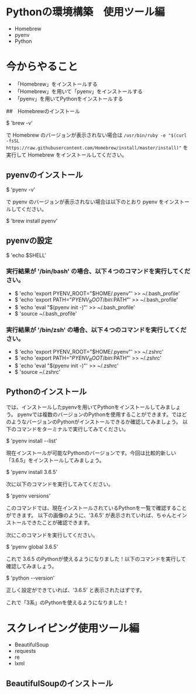 # Pythonの環境構築　使用ツール編
- Homebrew
- pyenv
- Python

# 今からやること
- 「Homebrew」をインストールする
- 「Homebrew」を用いて「pyenv」をインストールする
- 「pyenv」を用いてPythonをインストールする

##　Homebrewのインストール

$ 'brew -v'

で Homebrew のバージョンが表示されない場合は `/usr/bin/ruby -e "$(curl -fsSL https://raw.githubusercontent.com/Homebrew/install/master/install)"` 
を実行して Homebrew をインストールしてください。


## pyenvのインストール

$ 'pyenv -v'

で pyenv のバージョンが表示されない場合は以下のとおり pyenv をインストールしてください。

$ 'brew install pyenv'

## pyenvの設定
$ 'echo $SHELL'


### 実行結果が '/bin/bash' の場合、以下４つのコマンドを実行してください。

- $ 'echo 'export PYENV_ROOT="$HOME/.pyenv"' >> ~/.bash_profile'
- $ 'echo 'export PATH="$PYENV_ROOT/bin:$PATH"' >> ~/.bash_profile'
- $ 'echo 'eval "$(pyenv init -)"' >> ~/.bash_profile'
- $ 'source ~/.bash_profile'

### 実行結果が '/bin/zsh' の場合、以下４つのコマンドを実行してください。

- $ 'echo 'export PYENV_ROOT="$HOME/.pyenv"' >> ~/.zshrc'
- $ 'echo 'export PATH="$PYENV_ROOT/bin:$PATH"' >> ~/.zshrc'
- $ 'echo 'eval "$(pyenv init -)"' >> ~/.zshrc'
- $ 'source ~/.zshrc'

## Pythonのインストール

では、インストールしたpyenvを用いてPythonをインストールしてみましょう。
pyenvでは複数のバージョンのPythonを使用することができます。ではどのようなバージョンのPythonがインストールできるか確認してみましょう。
以下のコマンドをターミナルで実行してみてください。

$ 'pyenv install --list'

現在インストールが可能なPythonのバージョンです。今回は比較的新しい「3.6.5」をインストールしてみましょう。

$ 'pyenv install 3.6.5'

次に以下のコマンドを実行してみてください。

$ 'pyenv versions'

このコマンドでは、現在インストールされているPythonを一覧で確認することができます。
以下の画像のように、'3.6.5' が表示されていれば、ちゃんとインストールできたことが確認できます。

次にこのコマンドを実行してください。

$ 'pyenv global 3.6.5'

これで 3.6.5 のPythonが使えるようになりました！以下のコマンドを実行して確認してみましょう。

$ 'python --version' 

正しく設定ができていれば、'3.6.5' と表示されたはずです。

これで「3系」のPythonを使えるようになりました！


# スクレイピング使用ツール編
- BeautifulSoup
- requests
- re
- lxml

## BeautifulSoupのインストール






